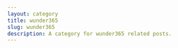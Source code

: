 ```yaml
---
layout: category
title: wunder365
slug: wunder365
description: A category for wunder365 related posts.
---
```

